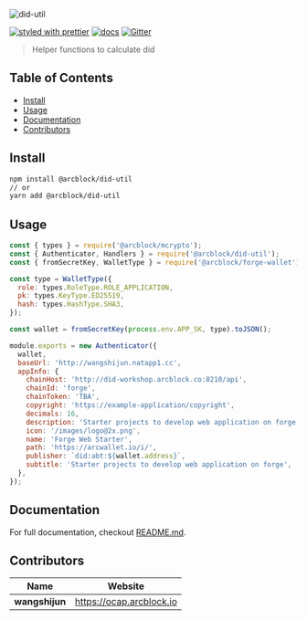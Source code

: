 ![did-util](https://www.arcblock.io/.netlify/functions/badge/?text=did-util)

[![styled with prettier](https://img.shields.io/badge/styled_with-prettier-ff69b4.svg)](https://github.com/prettier/prettier)
[![docs](https://img.shields.io/badge/powered%20by-arcblock-green.svg)](https://docs.arcblock.io)
[![Gitter](https://badges.gitter.im/ArcBlock/community.svg)](https://gitter.im/ArcBlock/community?utm_source=badge&utm_medium=badge&utm_campaign=pr-badge)

> Helper functions to calculate did


## Table of Contents

* [Install](#install)
* [Usage](#usage)
* [Documentation](#documentation)
* [Contributors](#contributors)


## Install

```sh
npm install @arcblock/did-util
// or
yarn add @arcblock/did-util
```


## Usage

```js
const { types } = require('@arcblock/mcrypto');
const { Authenticator, Handlers } = require('@arcblock/did-util');
const { fromSecretKey, WalletType } = require('@arcblock/forge-wallet');

const type = WalletType({
  role: types.RoleType.ROLE_APPLICATION,
  pk: types.KeyType.ED25519,
  hash: types.HashType.SHA3,
});

const wallet = fromSecretKey(process.env.APP_SK, type).toJSON();

module.exports = new Authenticator({
  wallet,
  baseUrl: 'http://wangshijun.natapp1.cc',
  appInfo: {
    chainHost: 'http://did-workshop.arcblock.co:8210/api',
    chainId: 'forge',
    chainToken: 'TBA',
    copyright: 'https://example-application/copyright',
    decimals: 16,
    description: 'Starter projects to develop web application on forge',
    icon: '/images/logo@2x.png',
    name: 'Forge Web Starter',
    path: 'https://arcwallet.io/i/',
    publisher: `did:abt:${wallet.address}`,
    subtitle: 'Starter projects to develop web application on forge',
  },
});
```


## Documentation

For full documentation, checkout [README.md](./docs/README.md).


## Contributors

| Name           | Website                    |
| -------------- | -------------------------- |
| **wangshijun** | <https://ocap.arcblock.io> |
